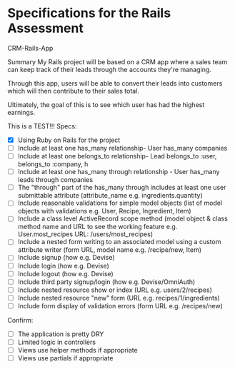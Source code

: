 # Specifications for the Rails Assessment
CRM-Rails-App

Summary
My Rails project will be based on a CRM app where a sales team can keep track of their leads through the accounts they're managing.

Through this app, users will be able to convert their leads into customers which will then contribute to their sales total.

Ultimately, the goal of this is to see which user has had the highest earnings.

This is a TEST!!!
Specs:
- [x] Using Ruby on Rails for the project
- [ ] Include at least one has_many relationship- User has_many companies
- [ ] Include at least one belongs_to relationship- Lead belongs_to :user, belongs_to :company, h
- [ ] Include at least one has_many through relationship - User has_many leads through companies
- [ ] The "through" part of the has_many through includes at least one user submittable attribute (attribute_name e.g. ingredients.quantity)
- [ ] Include reasonable validations for simple model objects (list of model objects with validations e.g. User, Recipe, Ingredient, Item)
- [ ] Include a class level ActiveRecord scope method (model object & class method name and URL to see the working feature e.g. User.most_recipes URL: /users/most_recipes)
- [ ] Include a nested form writing to an associated model using a custom attribute writer (form URL, model name e.g. /recipe/new, Item)
- [ ] Include signup (how e.g. Devise)
- [ ] Include login (how e.g. Devise)
- [ ] Include logout (how e.g. Devise)
- [ ] Include third party signup/login (how e.g. Devise/OmniAuth)
- [ ] Include nested resource show or index (URL e.g. users/2/recipes)
- [ ] Include nested resource "new" form (URL e.g. recipes/1/ingredients)
- [ ] Include form display of validation errors (form URL e.g. /recipes/new)

Confirm:
- [ ] The application is pretty DRY
- [ ] Limited logic in controllers
- [ ] Views use helper methods if appropriate
- [ ] Views use partials if appropriate
